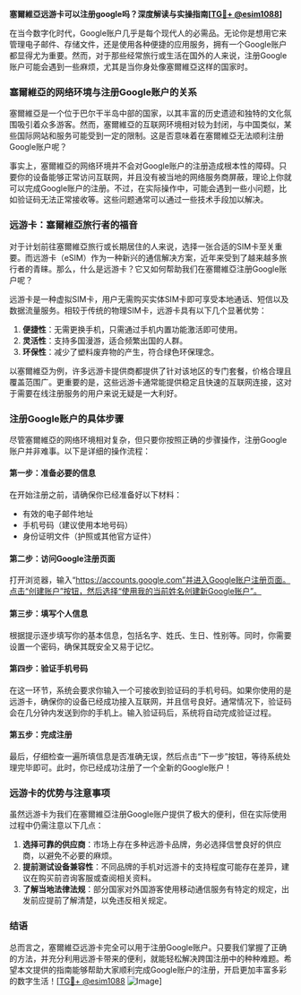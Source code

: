 **塞爾維亞远游卡可以注册google吗？深度解读与实操指南[[TG💪+ @esim1088](https://t.me/s/esim1088)]**

在当今数字化时代，Google账户几乎是每个现代人的必需品。无论你是想用它来管理电子邮件、存储文件，还是使用各种便捷的应用服务，拥有一个Google账户都显得尤为重要。然而，对于那些经常旅行或生活在国外的人来说，注册Google账户可能会遇到一些麻烦，尤其是当你身处像塞爾維亞这样的国家时。

### 塞爾維亞的网络环境与注册Google账户的关系

塞爾維亞是一个位于巴尔干半岛中部的国家，以其丰富的历史遗迹和独特的文化氛围吸引着众多游客。然而，塞爾維亞的互联网环境相对较为封闭，与中国类似，某些国际网站和服务可能受到一定的限制。这是否意味着在塞爾維亞无法顺利注册Google账户呢？

事实上，塞爾維亞的网络环境并不会对Google账户的注册造成根本性的障碍。只要你的设备能够正常访问互联网，并且没有被当地的网络服务商屏蔽，理论上你就可以完成Google账户的注册。不过，在实际操作中，可能会遇到一些小问题，比如验证码无法正常接收等。这些问题通常可以通过一些技术手段加以解决。

### 远游卡：塞爾維亞旅行者的福音

对于计划前往塞爾維亞旅行或长期居住的人来说，选择一张合适的SIM卡至关重要。而远游卡（eSIM）作为一种新兴的通信解决方案，近年来受到了越来越多旅行者的青睐。那么，什么是远游卡？它又如何帮助我们在塞爾維亞注册Google账户呢？

远游卡是一种虚拟SIM卡，用户无需购买实体SIM卡即可享受本地通话、短信以及数据流量服务。相较于传统的物理SIM卡，远游卡具有以下几个显著优势：

1. **便捷性**：无需更换手机，只需通过手机内置功能激活即可使用。
2. **灵活性**：支持多国漫游，适合频繁出国的人群。
3. **环保性**：减少了塑料废弃物的产生，符合绿色环保理念。

以塞爾維亞为例，许多远游卡提供商都提供了针对该地区的专门套餐，价格合理且覆盖范围广。更重要的是，这些远游卡通常能提供稳定且快速的互联网连接，这对于需要在线注册服务的用户来说无疑是一大利好。

### 注册Google账户的具体步骤

尽管塞爾維亞的网络环境相对复杂，但只要你按照正确的步骤操作，注册Google账户并非难事。以下是详细的操作流程：

#### 第一步：准备必要的信息
在开始注册之前，请确保你已经准备好以下材料：
- 有效的电子邮件地址
- 手机号码（建议使用本地号码）
- 身份证明文件（护照或其他官方证件）

#### 第二步：访问Google注册页面
打开浏览器，输入“https://accounts.google.com”并进入Google账户注册页面。点击“创建账户”按钮，然后选择“使用我的当前姓名创建新Google账户”。

#### 第三步：填写个人信息
根据提示逐步填写你的基本信息，包括名字、姓氏、生日、性别等。同时，你需要设置一个密码，确保其既安全又易于记忆。

#### 第四步：验证手机号码
在这一环节，系统会要求你输入一个可接收到验证码的手机号码。如果你使用的是远游卡，确保你的设备已经成功接入互联网，并且信号良好。通常情况下，验证码会在几分钟内发送到你的手机上。输入验证码后，系统将自动完成验证过程。

#### 第五步：完成注册
最后，仔细检查一遍所填信息是否准确无误，然后点击“下一步”按钮，等待系统处理完毕即可。此时，你已经成功注册了一个全新的Google账户！

### 远游卡的优势与注意事项

虽然远游卡为我们在塞爾維亞注册Google账户提供了极大的便利，但在实际使用过程中仍需注意以下几点：

1. **选择可靠的供应商**：市场上存在多种远游卡品牌，务必选择信誉良好的供应商，以避免不必要的麻烦。
2. **提前测试设备兼容性**：不同品牌的手机对远游卡的支持程度可能存在差异，建议在购买前咨询客服或查阅相关资料。
3. **了解当地法律法规**：部分国家对外国游客使用移动通信服务有特定的规定，出发前应提前了解清楚，以免违反相关规定。

### 结语

总而言之，塞爾維亞远游卡完全可以用于注册Google账户。只要我们掌握了正确的方法，并充分利用远游卡带来的便利，就能轻松解决跨国注册中的种种难题。希望本文提供的指南能够帮助大家顺利完成Google账户的注册，开启更加丰富多彩的数字生活！[[TG💪+ @esim1088](https://t.me/s/esim1088) ![Image](https://i.postimg.cc/4NQfJmqS/Snipaste-2025-05-13-00-14-12.png)]
